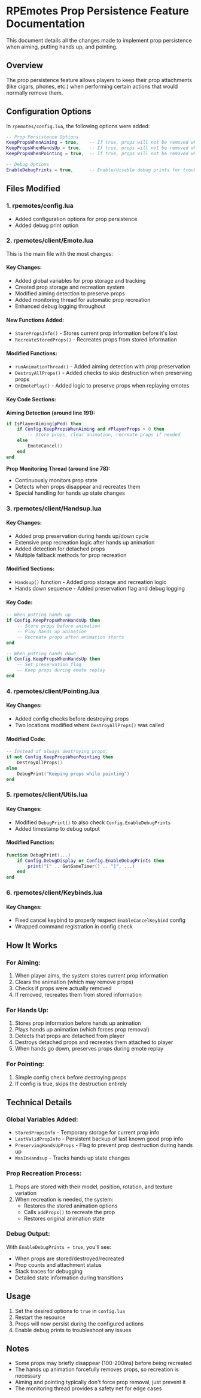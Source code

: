# RPEmotes Prop Persistence Feature Documentation

This document details all the changes made to implement prop persistence when aiming, putting hands up, and pointing.

## Overview

The prop persistence feature allows players to keep their prop attachments (like cigars, phones, etc.) when performing certain actions that would normally remove them.

## Configuration Options

In `rpemotes/config.lua`, the following options were added:

```lua
-- Prop Persistence Options
KeepPropsWhenAiming = true,    -- If true, props will not be removed when aiming a weapon
KeepPropsWhenHandsUp = true,   -- If true, props will not be removed when putting hands up
KeepPropsWhenPointing = true,  -- If true, props will not be removed when pointing

-- Debug Options
EnableDebugPrints = true,      -- Enable/disable debug prints for troubleshooting
```

## Files Modified

### 1. **rpemotes/config.lua**
- Added configuration options for prop persistence
- Added debug print option

### 2. **rpemotes/client/Emote.lua**
This is the main file with the most changes:

#### Key Changes:
- Added global variables for prop storage and tracking
- Created prop storage and recreation system
- Modified aiming detection to preserve props
- Added monitoring thread for automatic prop recreation
- Enhanced debug logging throughout

#### New Functions Added:
- `StorePropsInfo()` - Stores current prop information before it's lost
- `RecreateStoredProps()` - Recreates props from stored information

#### Modified Functions:
- `runAnimationThread()` - Added aiming detection with prop preservation
- `DestroyAllProps()` - Added checks to skip destruction when preserving props
- `OnEmotePlay()` - Added logic to preserve props when replaying emotes

#### Key Code Sections:

**Aiming Detection (around line 191):**
```lua
if IsPlayerAiming(pPed) then
    if Config.KeepPropsWhenAiming and #PlayerProps > 0 then
        -- Store props, clear animation, recreate props if needed
    else
        EmoteCancel()
    end
end
```

**Prop Monitoring Thread (around line 78):**
- Continuously monitors prop state
- Detects when props disappear and recreates them
- Special handling for hands up state changes

### 3. **rpemotes/client/Handsup.lua**

#### Key Changes:
- Added prop preservation during hands up/down cycle
- Extensive prop recreation logic after hands up animation
- Added detection for detached props
- Multiple fallback methods for prop recreation

#### Modified Sections:
- `Handsup()` function - Added prop storage and recreation logic
- Hands down sequence - Added preservation flag and debug logging

#### Key Code:
```lua
-- When putting hands up
if Config.KeepPropsWhenHandsUp then
    -- Store props before animation
    -- Play hands up animation
    -- Recreate props after animation starts
end

-- When putting hands down
if Config.KeepPropsWhenHandsUp then
    -- Set preservation flag
    -- Keep props during emote replay
end
```

### 4. **rpemotes/client/Pointing.lua**

#### Key Changes:
- Added config checks before destroying props
- Two locations modified where `DestroyAllProps()` was called

#### Modified Code:
```lua
-- Instead of always destroying props:
if not Config.KeepPropsWhenPointing then
    DestroyAllProps()
else
    DebugPrint("Keeping props while pointing")
end
```

### 5. **rpemotes/client/Utils.lua**

#### Key Changes:
- Modified `DebugPrint()` to also check `Config.EnableDebugPrints`
- Added timestamp to debug output

#### Modified Function:
```lua
function DebugPrint(...)
    if Config.DebugDisplay or Config.EnableDebugPrints then
        print("[" .. GetGameTimer() .. "]", ...)
    end
end
```

### 6. **rpemotes/client/Keybinds.lua**

#### Key Changes:
- Fixed cancel keybind to properly respect `EnableCancelKeybind` config
- Wrapped command registration in config check

## How It Works

### For Aiming:
1. When player aims, the system stores current prop information
2. Clears the animation (which may remove props)
3. Checks if props were actually removed
4. If removed, recreates them from stored information

### For Hands Up:
1. Stores prop information before hands up animation
2. Plays hands up animation (which forces prop removal)
3. Detects that props are detached from player
4. Destroys detached props and recreates them attached to player
5. When hands go down, preserves props during emote replay

### For Pointing:
1. Simple config check before destroying props
2. If config is true, skips the destruction entirely

## Technical Details

### Global Variables Added:
- `StoredPropsInfo` - Temporary storage for current prop info
- `LastValidPropInfo` - Persistent backup of last known good prop info
- `PreservingHandsUpProps` - Flag to prevent prop destruction during hands up
- `WasInHandsup` - Tracks hands up state changes

### Prop Recreation Process:
1. Props are stored with their model, position, rotation, and texture variation
2. When recreation is needed, the system:
   - Restores the stored animation options
   - Calls `addProps()` to recreate the prop
   - Restores original animation state

### Debug Output:
With `EnableDebugPrints = true`, you'll see:
- When props are stored/destroyed/recreated
- Prop counts and attachment status
- Stack traces for debugging
- Detailed state information during transitions

## Usage

1. Set the desired options to `true` in `config.lua`
2. Restart the resource
3. Props will now persist during the configured actions
4. Enable debug prints to troubleshoot any issues

## Notes

- Some props may briefly disappear (100-200ms) before being recreated
- The hands up animation forcefully removes props, so recreation is necessary
- Aiming and pointing typically don't force prop removal, just prevent it
- The monitoring thread provides a safety net for edge cases
